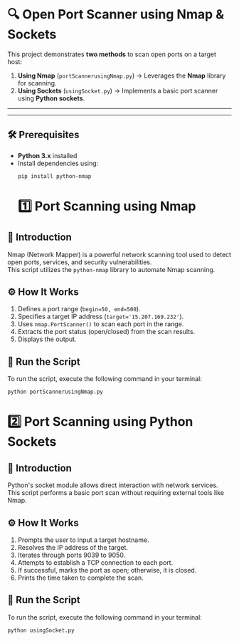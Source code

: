 # 🔍 Open Port Scanner using Nmap & Sockets

This project demonstrates **two methods** to scan open ports on a target host:
1. **Using Nmap** (`portScannerusingNmap.py`) → Leverages the **Nmap** library for scanning.
2. **Using Sockets** (`usingSocket.py`) → Implements a basic port scanner using **Python sockets**.

---
---

## 🛠️ Prerequisites
- **Python 3.x** installed
- Install dependencies using:
  ```sh
  pip install python-nmap
  ```
  # 1️⃣ Port Scanning using Nmap

## 📝 Introduction
Nmap (Network Mapper) is a powerful network scanning tool used to detect open ports, services, and security vulnerabilities.  
This script utilizes the `python-nmap` library to automate Nmap scanning.

## ⚙️ How It Works
1. Defines a port range (`begin=50, end=500`).
2. Specifies a target IP address (`target='15.207.169.232'`).
3. Uses `nmap.PortScanner()` to scan each port in the range.
4. Extracts the port status (open/closed) from the scan results.
5. Displays the output.

## 🚀 Run the Script
To run the script, execute the following command in your terminal:

```bash
python portScannerusingNmap.py
```
# 2️⃣ Port Scanning using Python Sockets

## 📝 Introduction
Python's socket module allows direct interaction with network services.  
This script performs a basic port scan without requiring external tools like Nmap.

## ⚙️ How It Works
1. Prompts the user to input a target hostname.
2. Resolves the IP address of the target.
3. Iterates through ports 9039 to 9050.
4. Attempts to establish a TCP connection to each port.
5. If successful, marks the port as open; otherwise, it is closed.
6. Prints the time taken to complete the scan.

## 🚀 Run the Script
To run the script, execute the following command in your terminal:

```bash
python usingSocket.py
```